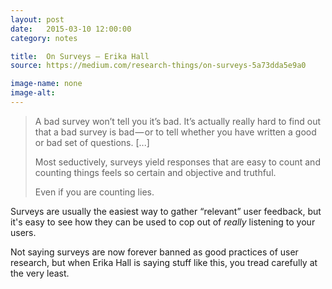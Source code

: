 ```yaml
---
layout: post
date:   2015-03-10 12:00:00
category: notes

title:  On Surveys — Erika Hall
source: https://medium.com/research-things/on-surveys-5a73dda5e9a0

image-name: none
image-alt:
---
```


>A bad survey won’t tell you it’s bad. It’s actually really hard to find out that a bad survey is bad — or to tell whether you have written a good or bad set of questions. [...]
>
>Most seductively, surveys yield responses that are easy to count and counting things feels so certain and objective and truthful.
>
>Even if you are counting lies.

Surveys are usually the easiest way to gather “relevant” user feedback, but it's easy to see how they can be used to cop out of _really_ listening to your users.

Not saying surveys are now forever banned as good practices of user research, but when Erika Hall is saying stuff like this, you tread carefully at the very least.

<i class="twa twa-sm twa-skull"></i><i class="twa twa-sm twa-skull"></i><i class="twa twa-sm twa-skull"></i>